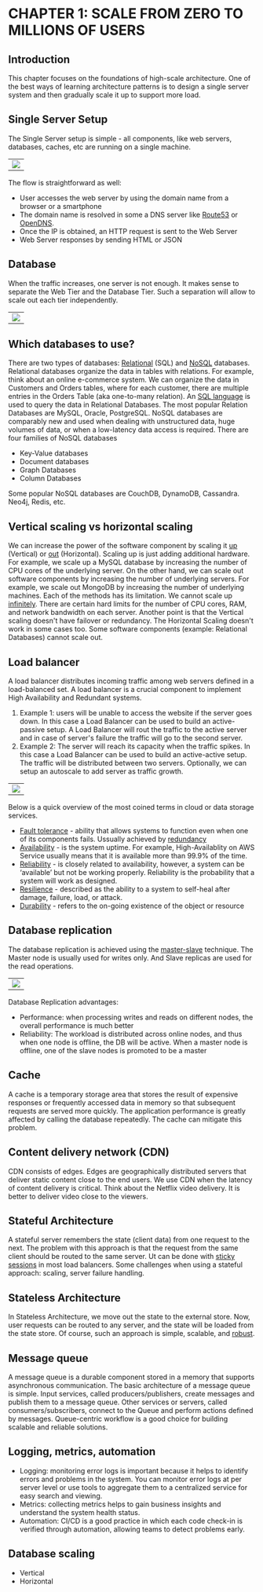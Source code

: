 # CHAPTER 1: SCALE FROM ZERO TO MILLIONS OF USERS

## Introduction
This chapter focuses on the foundations of high-scale architecture. One of the best ways of learning architecture patterns is to design a single server system and then gradually scale it up to support more load.

## Single Server Setup
The Single Server setup is simple - all components, like web servers, databases, caches, etc are running on a single machine. 
<table width="256px">
  <tr>
    <td><img src="../images/chapter1-single-server.png" /></td>
  </tr>
</table>
  
The flow is straightforward as well:
- User accesses the web server by using the domain name from a browser or a smartphone 
- The domain name is resolved in some a DNS server like [Route53](https://en.wikipedia.org/wiki/Amazon_Route_53) or [OpenDNS](https://en.wikipedia.org/wiki/OpenDNS).
- Once the IP is obtained, an HTTP request is sent to the Web Server
- Web Server responses by sending HTML or JSON 

## Database
When the traffic increases, one server is not enough. It makes sense to separate the Web Tier and the Database Tier. Such a separation will allow to scale out each tier independently. 
<table width="256px">
  <tr>
    <td><img src="../images/ch1-server-db.png" /></td>
  </tr>
</table>


## Which databases to use?
There are two types of databases: [Relational](https://en.wikipedia.org/wiki/Relational_database) (SQL) and [NoSQL](https://en.wikipedia.org/wiki/NoSQL) databases. Relational databases organize the data in tables with relations. For example, think about an online e-commerce system. We can organize the data in Customers and Orders tables, where for each customer, there are multiple entries in the Orders Table (aka one-to-many relation). An [SQL language](https://www.w3schools.com/sql/sql_intro.asp) is used to query the data in Relational Databases. The most popular Relation Databases are MySQL, Oracle, PostgreSQL.
NoSQL databases are comparably new and used when dealing with unstructured data, huge volumes of data, or when a low-latency data access is required. There are four families of NoSQL databases
- Key-Value databases
- Document databases 
- Graph Databases
- Column Databases  

Some popular NoSQL databases are CouchDB, DynamoDB, Cassandra. Neo4j, Redis, etc.

## Vertical scaling vs horizontal scaling
We can increase the power of the software component by scaling it [up](https://en.wikipedia.org/wiki/Scalability) (Vertical) or [out](https://en.wikipedia.org/wiki/Scalability) (Horizontal). Scaling up is just adding additional hardware. For example, we scale up a MySQL database by increasing the number of CPU cores of the underlying server. On the other hand, we can scale out software components by increasing the number of underlying servers. For example, we scale out MongoDB by increasing the number of underlying machines. 
Each of the methods has its limitation. We cannot scale up [infinitely](). There are certain hard limits for the number of CPU cores, RAM, and network bandwidth on each server. Another point is that the Vertical scaling doesn't have failover or redundancy. The Horizontal Scaling doesn't work in some cases too. Some software components (example: Relational Databases) cannot scale out. 


## Load balancer
A load balancer distributes incoming traffic among web servers defined in a load-balanced set. A load balancer is a crucial component to implement High Availability and Redundant systems.
1. Example 1: users will be unable to access the website if the server goes down. In this case a Load Balancer can be used to build an active-passive setup. A Load Balancer will rout the traffic to the active server and in case of server's failure the traffic will go to the second server.  
2. Example 2: The server will reach its capacity when the traffic spikes. In this case a Load Balancer can be used to build an active-active setup. The traffic will be distributed between two servers. Optionally, we can setup an autoscale to add server as traffic growth.

<table width="256px">
  <tr>
    <td><img src="../images/ch1-load-balancer.png" /></td>
  </tr>
</table>

Below is a quick overview of the most coined terms in cloud or data storage services.
- [Fault tolerance](https://sprinkle-twinkles.medium.com/availability-vs-reliability-vs-durability-vs-resiliency-dfead8c92c58) - ability that allows systems to function even when one of its components fails. Ussually achieved by [redundancy](https://en.wikipedia.org/wiki/Redundancy_(engineering)) 
- [Availability](https://sprinkle-twinkles.medium.com/availability-vs-reliability-vs-durability-vs-resiliency-dfead8c92c58) - is the system uptime. For example, High-Availablity on AWS Service usually means that it is available more than 99.9% of the time.
- [Reliability](https://sprinkle-twinkles.medium.com/availability-vs-reliability-vs-durability-vs-resiliency-dfead8c92c58) - is closely related to availability, however, a system can be ‘available’ but not be working properly. Reliability is the probability that a system will work as designed.
- [Resilience](https://sprinkle-twinkles.medium.com/availability-vs-reliability-vs-durability-vs-resiliency-dfead8c92c58) - described as the ability to a system to self-heal after damage, failure, load, or attack.
- [Durability](https://sprinkle-twinkles.medium.com/availability-vs-reliability-vs-durability-vs-resiliency-dfead8c92c58) - refers to the on-going existence of the object or resource

## Database replication
The database replication is achieved using the [master-slave](https://en.wikipedia.org/wiki/Master/slave_(technology)) technique. The Master node is usually used for writes only. And Slave replicas are used for the read operations. 
<table width="256px">
  <tr>
    <td><img src="../images/ch1-replicas-2.png" /></td>
  </tr>
</table>

Database Replication advantages:
- Performance: when processing writes and reads on different nodes, the overall performance is much better 
- Reliability: The workload is distributed across online nodes, and thus when one node is offline, the DB will be active. When a master node is offline, one of the slave nodes is promoted to be a master 


## Cache
A cache is a temporary storage area that stores the result of expensive responses or frequently accessed data in memory so that subsequent requests are served more quickly. The application performance is greatly affected by calling the database repeatedly. The cache can mitigate this problem.

## Content delivery network (CDN)
CDN consists of edges. Edges are geographically distributed servers that deliver static content close to the end users. We use CDN when the latency of content delivery is critical. Think about the Netflix video delivery. It is better to deliver video close to the viewers.

## Stateful Architecture
A stateful server remembers the state (client data) from one request to the next. The problem with this approach is that the request from the same client should be routed to the same server. Ut can be done with [sticky sessions](https://docs.aws.amazon.com/elasticloadbalancing/latest/application/sticky-sessions.html) in most load balancers. Some challenges when using a stateful approach: scaling, server failure handling. 

## Stateless Architecture
In Stateless Architecture, we move out the state to the external store. Now, user requests can be routed to any server, and the state will be loaded from the state store. Of course, such an approach is simple, scalable, and [robust](https://en.wikipedia.org/wiki/Robustness_(computer_science)). 

## Message queue
A message queue is a durable component stored in a memory that supports asynchronous communication. The basic architecture of a message queue is simple. Input services, called producers/publishers, create messages and publish them to a message queue. Other services or servers, called consumers/subscribers, connect to the Queue and perform actions defined by messages. Queue-centric workflow is a good choice for building scalable and reliable solutions.

## Logging, metrics, automation
- Logging: monitoring error logs is important because it helps to identify errors and problems in the system. You can monitor error logs at per server level or use tools to aggregate them to a centralized service for easy search and viewing.
- Metrics: collecting metrics helps to gain business insights and understand the system health status.
- Automation: CI/CD is a good practice in which each code check-in is verified through automation, allowing teams to detect problems early.

## Database scaling
- Vertical
- Horizontal

